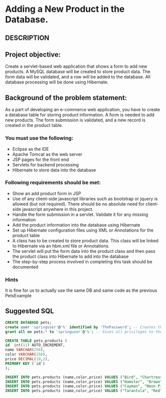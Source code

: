 # Adding a New Product in the Database.
## DESCRIPTION

## Project objective:

Create a servlet-based web application that shows a form to add new products. A MySQL database will be created to store product data. The form data will be validated, and a row will be added to the database. All database processing will be done using Hibernate.


## Background of the problem statement:

As a part of developing an e-commerce web application, you have to create a database table for storing product information. A form is needed to add new products. The form submission is validated, and a new record is created in the product table.


### You must use the following:

 * Eclipse as the IDE
 * Apache Tomcat as the web server
 * JSP pages for the front end
 * Servlets for backend processing
 * Hibernate to store data into the database


### Following requirements should be met:

 * Show an add product form in JSP
 * Use of any client-side javascript libraries such as bootstrap or jquery is allowed (but not required).  There should be no absolute need for client-side javascript anywhere in this project.
 * Handle the form submission in a servlet. Validate it for any missing information
 * Add the product information into the database using Hibernate
 * Set up Hibernate configuration files using XML or Annotations for the product table
 * A class has to be created to store product data. This class will be linked to Hibernate via an hbm.xml file or Annotations.
 * The servlet will put the form data into the product class and then pass the product class into Hibernate to add into the database
 * The step-by-step process involved in completing this task should be documented


### Hints

It is fine for us to actually use the same DB and same code as the previous PetsExample
 

## Suggested SQL

```sql
CREATE DATABASE pets;
create user 'springuser'@'%' identified by 'ThePassword'; -- Creates the user springuser
grant all on pets.* to 'springuser'@'%'; -- Gives all privileges to the new user on the newly created database
```

```sql
CREATE TABLE pets.products (
id  int(11) AUTO_INCREMENT,
name VARCHAR(256),
color VARCHAR(256),
price DECIMAL(19,2),
PRIMARY KEY (`id`)
);

INSERT INTO pets.products (name,color,price) VALUES ("Bird", "Chartreuse", 200.00);
INSERT INTO pets.products (name,color,price) VALUES ("Hamster", "Brown", 30.00);
INSERT INTO pets.products (name,color,price) VALUES ("Cayman", "Neon Pink", 500.00);
INSERT INTO pets.products (name,color,price) VALUES ("Tarantula", "Red", 100.00);
```
